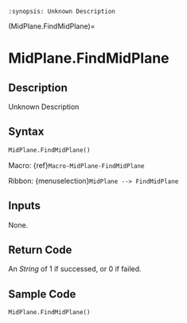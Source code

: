 ```{module} MidPlane.FindMidPlane()
:synopsis: Unknown Description
```

(MidPlane.FindMidPlane)=

# MidPlane.FindMidPlane

## Description

Unknown Description

## Syntax

```python
MidPlane.FindMidPlane()
```

Macro: {ref}`Macro-MidPlane-FindMidPlane`

Ribbon: {menuselection}`MidPlane --> FindMidPlane`

## Inputs

None.

## Return Code

An _String_ of 1 if successed, or 0 if failed.

## Sample Code

```python
MidPlane.FindMidPlane()
```
